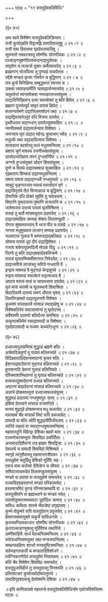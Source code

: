 +++
title = "१९ वास्तुदेवबलिविधिः"

+++
  
(पृ० ७५)   
  
अथ वक्ष्ये विशेषेण वास्तुदेवबलिक्रियाम् ।  
रात्रौ कुर्याद्बलिं विद्वानह्नि ग्रामादिवास्तुषु ॥ २१।१ ॥  
रात्रौ वाथ दिवावाथ गृहदेवालयादिषु ।  
सुस्नातो नववस्त्रस्तु सोष्णीषः सोत्तरीयकः ॥ २१।२ ॥  
पञ्चाङ्गभूषणोपेतश्चन्दनाद्यनुलेपकः ।  
तादृशेन च तत्कर्त्रा युक्तः कर्मेदमाचरेत् ॥ २१।३ ॥  
ब्राह्मणान् भोजयित्वा तु पुण्याहं वाचयेत्ततः ।  
तद्देशे मण्डलं कृत्वा गोमयेन च बुद्धिमान् ॥ २१। ४ ॥  
तत्र कूर्चं विनिक्षिप्य सम्बुद्ध्यन्तं स्वनाम च ।  
उक्त्वा त्वावाहयामीति चावाह्यार्चनमाचरेत् ॥ २१।५ ॥  
चतुर्थ्यन्तं स्वनामोक्त्वा नमस्कारान्तसंयुतम् ।  
पाद्यादिनिखिलान् दत्वा स्वस्वोक्तं तु बलिं क्षिपेत् ॥ २१।६ ॥  
ब्रह्माणं पूजयेत्पूर्वं सघृतं पायसं क्षिपेत् ।  
फलान्यर्यमणे दद्यात्तिलमाषोदनं तथा ॥ २१।७ ॥  
दद्याद्विवस्वतेऽपूपं दधि मित्राय दापयेत् ।  
पृथ्वीधराय सद्गन्धान् दापयेत्सुसमाहितः ॥ २१।८ ॥  
नवनीतमथो दद्यात्पर्जन्याय विशेषतः ।  
जयन्ताय घृतं दद्यात् महेन्द्रः कुष्ठभाग् भवेत् ॥ २१।९ ॥  
मधुपर्कं तथा दद्यादादित्याय विशेषतः ।  
सत्यकाय बदर्यास्तु फलं मधुसमन्वितम् ॥ २१।१० ॥  
भ्रंशाय चूर्णं माषस्य रजनीभक्तसंयुतम् ।  
दापयेदन्तरिक्षाय तपनं दुग्धसर्प्पिषा ॥ २१।११ ॥  
अग्नये दुग्धसंयुक्तं ओदनं शिवसंयुतम् ।  
पूप्णे च वितथे दद्यात्पक्वान्नं सुसमाहितः ॥ २१।१२ ॥  
गृहक्षताय शिम्बान्नं दद्यान्मधुसन्वितम् ।  
यमाय पायसं दद्याद्गन्धर्वे गन्धमुच्यते ॥ २१।१३ ॥  
सामुद्रं भृङ्गराजाय मस्त्यं मस्त्योदनं मृगे ।  
दद्यान्निरृतये तैलं पिण्याकान्नं च बुद्धिमान् ॥ २१।१४ ॥  
दौवारिके दधि प्रोक्तं सुग्रीवे तु यवान्नकम् ।  
पिष्टानि पुष्पदन्ताय पुष्पाणि सजलानि च ॥ २१।१५ ॥  
जलेश्वराय दातव्यं पायसं घृतमिश्रितम् ।  
वाराहं तु बलौ मांसमसुराय प्रदापयेत् ॥ २१।१६ ॥  
दद्यात्समाहितः सम्यक् शेषाय तिलतण्डुलौ ।  
रोगाय शुष्कमस्त्यान् वै ध्वजं पीतं च वायवे ॥ २१।१७ ॥   
नागाय मधुमुख्याय लाजान् सम्यक् प्रदापयेत् ।  
भल्लाटाय गुलान्नं वै सम्यग्दद्याद्बलिप्रदः ॥ २१।१८ ॥  
सोमाय पायसं धूपं दीपं दद्याद्विशेषतः ।  
गजाय शर्करापूपमदित्यै मोदकं विदुः ॥ २१।१९ ॥  
तितये तु बलिं दद्याद्बाह्यदेवबलिक्रमे ।  
पायसं घृतसम्मिश्रमीशानाय निवेदयेत् ॥ २१।२० ॥  
दद्यात्सवित्रे लाजांस्तु सवित्रे गन्धवारि वै ।  
इन्द्राय माषमन्नं वै मुद्गान्नं चेन्द्रसूनवे ॥ २१।२१ ॥  
रुद्राय मांसमन्नं स्यात्फेनं रुद्रात्मजाय वै ।  
आपाय मस्त्यं मासं च चापवत्साय दापयेत् ॥ २१।२२ ॥  
घृतं मांसं चरक्यै च शूलस्थायै शिवाश्रिताः ।  
बिदारिकायै दातव्यं लवणं धीमता भृशम् ॥ २१।२३ ॥  
तिलपिण्डमथो दद्यात्पूतनायै विशेषतः ।   
कुल्माषं पापराक्षस्यै मांसान्नं स्याद्ग्रहेषु च ॥ २१।२४ ॥  
विशेषबलिरेवं स्यात्सामान्यं तु घृतोदनम् ।  
सर्वेषामपि दातव्यो बलिर्दध्ना समन्वितः ॥ २१।२५ ॥  
उत्कृष्टबलिरेवं स्याद्ग्रामादौ च विशेषतः ।  
गृहदेवालयादौ च मध्यमः कथ्यतेऽधुना ॥ २१।२६ ॥  
  
(पृ० ७६)   
  
दध्याज्यगुलसम्मिश्रं शुद्धान्नं ब्रह्मणे बलिः ।  
अर्यमादिचतुर्णां तु पायसं बलिरुच्यते ॥ २१।२७ ॥  
विदिक्ष्वापादिदेवानामष्टानां कृसरं बलिः ।  
ईशानाद्यष्टदेवानां मुद्गान्नं बलिरुच्यते ॥ २१।२८ ॥  
हुताशनादि देवानां गुलान्नं बलिरिष्यते ।  
पश्चिमाशास्थितानां तु घृतान्नं बलिरुच्यते ॥ २१।२९ ॥  
वायव्याद्युक्तदेवानां दध्यन्नं बलिरुच्यते ।  
अष्टानां बाह्यदेवानां मांसान्नं बलिरुच्यते ॥ २१।३० ॥  
अलाभे प्रोक्तवस्तूनां दध्याज्यफलसंयुतम् ।  
शुद्धमन्नं प्रदातव्यं गन्धपुष्पपुरः सरम् ॥ २१।३१ ॥  
हविष्यं देवभवने मांसान्नं राजमन्दिरे ।  
मत्स्यं शूद्रगृहे प्रोक्तमन्यत्र मधु कल्पयेत् ॥ २१।३२ ॥  
मस्त्यार्थं चैव मांसार्थं पिष्टं वापि प्रकल्पयेत् ।  
ग्रामादौ वा बलिः सोपि शुद्धद्रव्यैर्विधीयताम् ॥ २१।३३ ॥  
त्वरिते त्वक्षतं वा स्याद्गन्धपुष्पसमन्वितम् ।  
महावास्तुनि विप्रेन्द्रा देशिका बहवो मताः ॥ २१।३४ ॥  
पञ्चगोचरसम्भूताः शिवविप्राः प्रकीर्तिताः ।  
अभावादादिशैवानां तत्र ब्राह्माः शिवद्विजाः ॥ २१।३५ ॥  
देवालये च ग्रामादौ शिवविप्रो विशिष्यते ।  
स्वगृहे त्वनुशैवास्तु महावान्तरशैवकाः ॥ २१।३६ ॥  
वास्तुहोमं चतुर्दिक्षु देशिको मूर्तिपैः सह ।  
एकत्र वाथ कर्तव्यो देशिकेन च धीमता ॥ २१।३७ ॥  
समिदाज्यचरूपेतं तिलतण्डुलसंयुतम् ।  
मण्डपे वा प्रपायां वा वास्तुहोमं समाचरेत् ॥ २१।३८ ॥  
पञ्चादिदशहस्तान्तं मण्डपं परिकल्पयेत् ।  
हस्तमात्रमिदं कुण्डं रत्निमात्रमथापि वा ॥ २१।३९ ॥  
वास्तुसीमनि वा ब्रह्मस्थाने वा मण्डपं नयेत् ।  
पलाशोदुम्बराश्वत्थवटाः पूर्वादितः क्रमात् ॥ २१।४० ॥  
समिधः कथिताः शास्त्रे चैकत्रेष्टं प्रगृह्यताम् ।  
कुम्भे वोदुम्बरे वापि वास्तुदेवान् प्रपूजयेत् ॥ २१।४१ ॥  
हेमवस्त्रसमायुक्ते सकूर्चे सापिधानके ।  
कृतस्थण्डिलकाधारः सोष्णीषः सोत्तरीयकः ॥ २१।४२ ॥  
कृतपञ्चाङ्गभूषस्तु मूर्तिपैश्च तथाविधैः ।  
उष्णीषरहितैः सार्धं वेदध्वनिसमन्वितम् ॥ २१।४३ ॥  
स्तोत्रध्वनिसमायुक्तं तथा मन्त्रजपान्वितम् ।  
सम्प्राप्तदक्षिणः शान्तो मनस्तुष्टिसमन्वितः ॥ २१।४४ ॥  
सर्वमङ्गलकार्ये च मण्डलादिविशोधने ।  
पर्यग्निकरणोपेतं वास्तुहोमं नियामकम् ॥ २१।४५ ॥  
बलिं चैव विशेषेण शिवविप्रः समाचरेत् ।  
वास्तुपूजाविहीनं तु वास्तुवास्तु विनश्यति ॥ २१।४६ ॥  
प्रतिसंवत्सरं कुर्यात्सर्वदोषापनुत्तये ।  
ग्रामादिगृहशालासु देववेश्मनि देशिकः ॥ २१।४७ ॥  
  
॥ इति कामिकाख्ये महातन्त्रे वास्तुदेवबलिविधिर्नाम एकोनविंशतितमः   
पटलः ॥  
  
  
  
  
